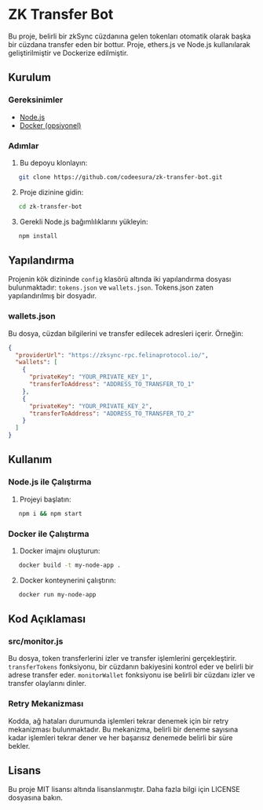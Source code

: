 # ZK Transfer Bot

Bu proje, belirli bir zkSync cüzdanına gelen tokenları otomatik olarak başka bir cüzdana transfer eden bir bottur. Proje, ethers.js ve Node.js kullanılarak geliştirilmiştir ve Dockerize edilmiştir.

## Kurulum

### Gereksinimler

- [Node.js](https://nodejs.org/en/download/package-manager)
- [Docker (opsiyonel)](https://www.docker.com/products/docker-desktop/)

### Adımlar

1. Bu depoyu klonlayın:

```sh
   git clone https://github.com/codeesura/zk-transfer-bot.git
```

2. Proje dizinine gidin:

```sh
   cd zk-transfer-bot
```

3. Gerekli Node.js bağımlılıklarını yükleyin:

```sh
   npm install
```

## Yapılandırma

Projenin kök dizininde `config` klasörü altında iki yapılandırma dosyası bulunmaktadır: `tokens.json` ve `wallets.json`. Tokens.json zaten yapılandırılmış bir dosyadır.

### wallets.json

Bu dosya, cüzdan bilgilerini ve transfer edilecek adresleri içerir. Örneğin:

```json
{
  "providerUrl": "https://zksync-rpc.felinaprotocol.io/",
  "wallets": [
    {
      "privateKey": "YOUR_PRIVATE_KEY_1",
      "transferToAddress": "ADDRESS_TO_TRANSFER_TO_1"
    },
    {
      "privateKey": "YOUR_PRIVATE_KEY_2",
      "transferToAddress": "ADDRESS_TO_TRANSFER_TO_2"
    }
  ]
}
```

## Kullanım

### Node.js ile Çalıştırma

1. Projeyi başlatın:

```sh
   npm i && npm start
```

### Docker ile Çalıştırma

1. Docker imajını oluşturun:

```sh
   docker build -t my-node-app .
```

2. Docker konteynerini çalıştırın:

```sh
   docker run my-node-app
```

## Kod Açıklaması

### src/monitor.js

Bu dosya, token transferlerini izler ve transfer işlemlerini gerçekleştirir. `transferTokens` fonksiyonu, bir cüzdanın bakiyesini kontrol eder ve belirli bir adrese transfer eder. `monitorWallet` fonksiyonu ise belirli bir cüzdanı izler ve transfer olaylarını dinler.

### Retry Mekanizması

Kodda, ağ hataları durumunda işlemleri tekrar denemek için bir retry mekanizması bulunmaktadır. Bu mekanizma, belirli bir deneme sayısına kadar işlemleri tekrar dener ve her başarısız denemede belirli bir süre bekler.

## Lisans

Bu proje MIT lisansı altında lisanslanmıştır. Daha fazla bilgi için LICENSE dosyasına bakın.
